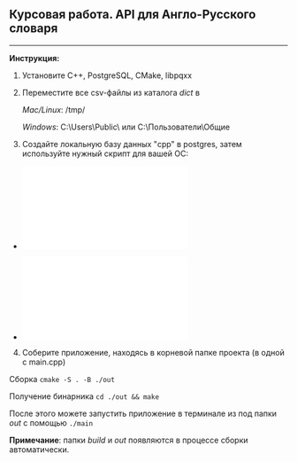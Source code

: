 ## Курсовая работа. API для Англо-Русского словаря
---
**Инструкция:**

1. Установите C++, PostgreSQL, CMake, libpqxx
2. Переместите все csv-файлы из каталога *dict* в

    *Mac/Linux*: /tmp/
    
    *Windows*: C:\Users\Public\ или C:\Пользователи\Общие

3. Создайте локальную базу данных "cpp" в postgres, затем используйте нужный скрипт для вашей ОС:

* ![mac/linux](./sourceUnix.sql)

* ![win](./sourceWin.sql)

4. Соберите приложение, находясь в корневой папке проекта (в одной с main.cpp)


Сборка
```cmake -S . -B ./out```

Получение бинарника
```cd ./out && make```

После этого можете запустить приложение в терминале из под папки *out* с помощью
```./main```

**Примечание**: папки *build* и *out* появляются в процессе сборки автоматически.
